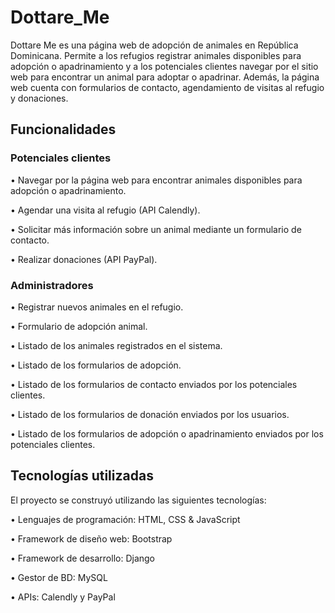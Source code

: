 # Dottare_Me
Dottare Me es una página web de adopción de animales en República Dominicana. Permite a los refugios registrar animales disponibles para adopción o apadrinamiento y a los potenciales clientes navegar por el sitio web para encontrar un animal para adoptar o apadrinar. Además, la página web cuenta con formularios de contacto, agendamiento de visitas al refugio y donaciones.

## Funcionalidades
### Potenciales clientes

• Navegar por la página web para encontrar animales disponibles para adopción o apadrinamiento.

• Agendar una visita al refugio (API Calendly).

• Solicitar más información sobre un animal mediante un formulario de contacto.

• Realizar donaciones (API PayPal).

### Administradores

• Registrar nuevos animales en el refugio.

• Formulario de adopción animal.

• Listado de los animales registrados en el sistema.

• Listado de los formularios de adopción.

• Listado de los formularios de contacto enviados por los potenciales clientes.

• Listado de los formularios de donación enviados por los usuarios.

• Listado de los formularios de adopción o apadrinamiento enviados por los potenciales clientes.

## Tecnologías utilizadas
El proyecto se construyó utilizando las siguientes tecnologías:

• Lenguajes de programación: HTML, CSS & JavaScript

• Framework de diseño web: Bootstrap

• Framework de desarrollo: Django

• Gestor de BD: MySQL

• APIs: Calendly y PayPal
